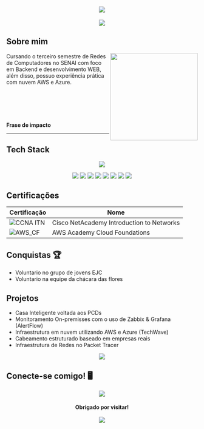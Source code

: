 <h1 align="center">
  <img src="https://capsule-render.vercel.app/api?type=waving&height=250&text=Luana%20Alves👩🏻‍💻&fontColor=FFFFFF&fontAlign=50&fontAlignY=46&animation=fadeIn">
</h1>

<p align="center">
  <img src="https://readme-typing-svg.herokuapp.com?font=PT+Serif&weight=600&size=25&duration=2500&pause=5000&color=8A5CFFFC&background=FFFFFF00&center=true&vCenter=true&width=435&lines=SysAdmin+%7C+Network+Analyst">
</p>

## Sobre mim

<img align="right" height="230" src="https://i.pinimg.com/736x/62/f0/4b/62f04b08b1ef8505b5bddf36d3748bf1.jpg">

Cursando o terceiro semestre de Redes de Computadores no SENAI com foco em Backend e desenvolvimento WEB, além disso, possuo experiência prática com nuvem AWS e Azure.


<br><br><br><br>

**Frase de impacto**


---

## Tech Stack

<p align="center">
  <img src="https://skillicons.dev/icons?i=azure,github,git,html,windows,vscode,notion,linux,linkedin,gmail,debian,aws">
</p>
<p align="center">
  <img src="https://img.shields.io/badge/ChatGPT-74aa9c?logo=openai&logoColor=white">
  <img src="https://img.shields.io/badge/Safari-006CFF?logo=safari&logoColor=fff">
  <img src="https://img.shields.io/badge/Google%20Chrome-4285F4?logo=GoogleChrome&logoColor=white">
  <img src="https://img.shields.io/badge/Google%20Drive-4285F4?logo=googledrive&logoColor=fff">
  <img src="https://img.shields.io/badge/Trello-0052CC?logo=trello&logoColor=fff">
  <img src="https://img.shields.io/badge/MariaDB-003545?logo=mariadb&logoColor=white">
  <img src="https://img.shields.io/badge/Google%20Gemini-886FBF?logo=googlegemini&logoColor=fff">
  <img src="https://img.shields.io/badge/Canva-%2300C4CC.svg?&logo=Canva&logoColor=white">
</p>


## Certificações

 | Certificação | Nome |
 | --- | --- | 
 | ![CCNA ITN](https://img.shields.io/badge/CISCO_Introduction_To_Networks-t?style=flat&logo=cisco&color=black) | Cisco NetAcademy Introduction to Networks |
 | ![AWS_CF](https://img.shields.io/badge/_-AWS_Academy_Cloud_Foundations-t?style=flat&logo=amazonwebservices&logoColor=yellow&labelColor=black&color=gray) | AWS Academy Cloud Foundations |


## Conquistas 🏆
- Voluntario no grupo de jovens EJC
- Voluntario na equipe da chácara das flores


## Projetos
- Casa Inteligente voltada aos PCDs
- Monitoramento On-premisses com o uso de Zabbix & Grafana (AlertFlow)
- Infraestrutura em nuvem utilizando AWS e Azure (TechWave)
- Cabeamento estruturado baseado em empresas reais
- Infraestrutura de Redes no Packet Tracer


<p align="center">
  <img src="https://github-readme-streak-stats.herokuapp.com?user=LuuhAlves&theme=modern-lilac2&hide_border=true&short_numbers=true">
</p>


## Conecte-se comigo! 🖥

<p align="center">
  <a href ="https://www.linkedin.com/in/luanaasilvaa/"><img src="https://custom-icon-badges.demolab.com/badge/LinkedIn-0A66C2?logo=linkedin-white&logoColor=fff"></a>
</p>


<h4 align="center">
  Obrigado por visitar!
  <br>
  <br>
  <div>
   <img src="https://komarev.com/ghpvc/?username=LuuhAlves">
  </div>
</h4>
